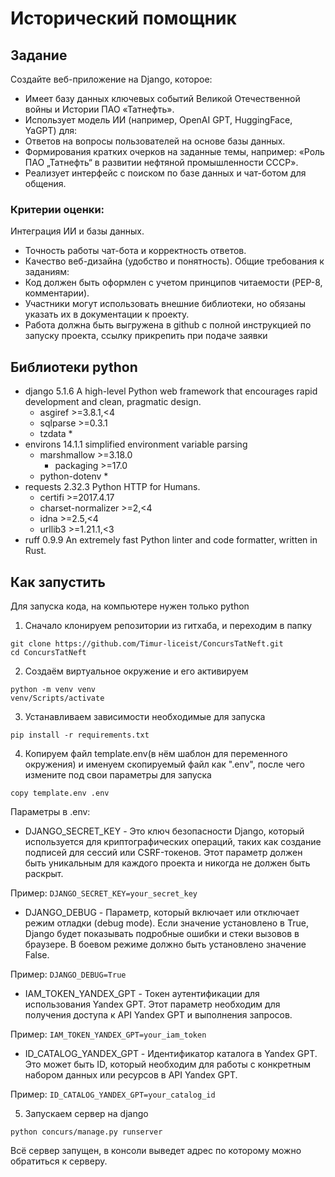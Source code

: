 # Исторический помощник
## Задание
Создайте веб-приложение на Django, которое:
- Имеет базу данных ключевых событий Великой Отечественной войны и Истории ПАО «Татнефть».
- Использует модель ИИ (например, OpenAI GPT, HuggingFace, YaGPT) для:
- Ответов на вопросы пользователей на основе базы данных.
- Формирования кратких очерков на заданные темы, например: «Роль ПАО „Татнефть“ в развитии нефтяной промышленности СССР».
- Реализует интерфейс с поиском по базе данных и чат-ботом для общения.

### Критерии оценки:
Интеграция ИИ и базы данных.
- Точность работы чат-бота и корректность ответов.
- Качество веб-дизайна (удобство и понятность).
Общие требования к заданиям:
- Код должен быть оформлен с учетом принципов читаемости (PEP-8,
комментарии).
- Участники могут использовать внешние библиотеки, но обязаны указать их в
документации к проекту.
- Работа должна быть выгружена в github с полной инструкцией по запуску
проекта, ссылку прикрепить при подаче заявки

## Библиотеки python
- django 5.1.6 A high-level Python web framework that encourages rapid development and clean, pragmatic design.
    - asgiref >=3.8.1,<4
    - sqlparse >=0.3.1
    - tzdata *
- environs 14.1.1 simplified environment variable parsing
    - marshmallow >=3.18.0
        - packaging >=17.0
    - python-dotenv *
- requests 2.32.3 Python HTTP for Humans.
    - certifi >=2017.4.17
    - charset-normalizer >=2,<4
    - idna >=2.5,<4
    - urllib3 >=1.21.1,<3
- ruff 0.9.9 An extremely fast Python linter and code formatter, written in Rust.

## Как запустить

Для запуска кода, на компьютере нужен только python

1. Сначало клонируем репозитории из гитхаба, и переходим в папку
```shell
git clone https://github.com/Timur-liceist/ConcursTatNeft.git
cd ConcursTatNeft
```
2. Создаём виртуальное окружение и его активируем
```shell
python -m venv venv
venv/Scripts/activate
```
3. Устанавливаем зависимости необходимые для запуска
```shell
pip install -r requirements.txt
```
4. Копируем файл template.env(в нём шаблон для переменного окружения) и именуем скопируемый файл как ".env", после чего измените под свои параметры для запуска

```shell
copy template.env .env
```
Параметры в .env:
   - DJANGO_SECRET_KEY - Это ключ безопасности Django, который используется для криптографических операций, таких как создание подписей для сессий или CSRF-токенов. Этот параметр должен быть уникальным для каждого проекта и никогда не должен быть раскрыт.

   Пример:
   `DJANGO_SECRET_KEY=your_secret_key`

   - DJANGO_DEBUG - Параметр, который включает или отключает режим отладки (debug mode). Если значение установлено в True, Django будет показывать подробные ошибки и стеки вызовов в браузере. В боевом режиме должно быть установлено значение False.

   Пример:
   `DJANGO_DEBUG=True`

   - IAM_TOKEN_YANDEX_GPT - Токен аутентификации для использования Yandex GPT. Этот параметр необходим для получения доступа к API Yandex GPT и выполнения запросов.

   Пример:
   `IAM_TOKEN_YANDEX_GPT=your_iam_token`

   - ID_CATALOG_YANDEX_GPT - Идентификатор каталога в Yandex GPT. Это может быть ID, который необходим для работы с конкретным набором данных или ресурсов в API Yandex GPT.

   Пример:
   `ID_CATALOG_YANDEX_GPT=your_catalog_id`

5. Запускаем сервер на django
```shell
python concurs/manage.py runserver
```
Всё сервер запущен, в консоли выведет адрес по которому можно обратиться к серверу.